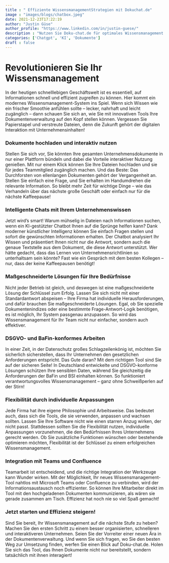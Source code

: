 ```yaml
---
title : " Effiziente WissensmanagementStrategien mit Dokuchat.de"
image : "images/blogs/chatbox.jpeg"
date: 2021-12-23T17:22:19
author: "Justin Güse"
author_profile: "https://www.linkedin.com/in/justin-guese/"
description : "Nutzen Sie Doku-chat.de für optimales Wissensmanagement! Stellen Sie Fragen zu Dokumenten, erhalten Sie präzise Antworten und Downloads – alles DSGVO-konform und sicher."
categories: ['Chatgpt', 'KI', 'Dokumente']
draft : false
---
```


# Revolutionieren Sie Ihr Wissensmanagement

In der heutigen schnelllebigen Geschäftswelt ist es essentiell, auf Informationen schnell und effizient zugreifen zu können. Hier kommt ein modernes Wissensmanagement-System ins Spiel. Wenn sich Wissen wie ein frischer Smoothie anfühlen sollte – lecker, nahrhaft und leicht zugänglich – dann schauen Sie sich an, wie Sie mit innovativen Tools Ihre Dokumentenverwaltung auf den Kopf stellen können. Vergessen Sie Papierstapel und verstreute Dateien, denn die Zukunft gehört der digitalen Interaktion mit Unternehmensinhalten!

### Dokumente hochladen und interaktiv nutzen

Stellen Sie sich vor, Sie könnten Ihre gesamten Unternehmensdokumente in nur einer Plattform bündeln und dabei die Vorteile interaktiver Nutzung genießen. Mit nur einem Klick können Sie Ihre Dateien hochladen und sie für jedes Teammitglied zugänglich machen. Und das Beste: Das Durchforsten von ellenlangen Dokumenten gehört der Vergangenheit an. Stellen Sie einfach eine Frage, und Sie erhalten im Handumdrehen die relevante Information. So bleibt mehr Zeit für wichtige Dinge – wie das Verhandeln über das nächste große Geschäft oder einfach nur für die nächste Kaffeepause!

### Intelligente Chats mit Ihrem Unternehmenswissen

Jetzt wird’s smart! Warum mühselig in Dateien nach Informationen suchen, wenn ein KI-gestützter Chatbot Ihnen auf die Sprünge helfen kann? Dank moderner künstlicher Intelligenz können Sie einfach Fragen stellen und sofort die gewünschten Informationen erhalten. Der Chatbot analysiert Ihr Wissen und präsentiert Ihnen nicht nur die Antwort, sondern auch die genaue Textstelle aus dem Dokument, die diese Antwort unterstützt. Wer hätte gedacht, dass das Lernen von Unternehmensrichtlinien so unterhaltsam sein könnte? Fast wie ein Gespräch mit dem besten Kollegen – nur, dass der keine Kaffeepausen benötigt!

### Maßgeschneiderte Lösungen für Ihre Bedürfnisse

Nicht jeder Betrieb ist gleich, und deswegen ist eine maßgeschneiderte Lösung der Schlüssel zum Erfolg. Lassen Sie sich nicht mit einer Standardantwort abspeisen – Ihre Firma hat individuelle Herausforderungen, und dafür brauchen Sie maßgeschneiderte Lösungen. Egal, ob Sie spezielle Dokumentenindizes oder eine bestimmte Frage-Antwort-Logik benötigen, es ist möglich, Ihr System passgenau anzupassen. So wird das Wissensmanagement für Ihr Team nicht nur einfacher, sondern auch effektiver.

### DSGVO- und BaFin-konformes Arbeiten

In einer Zeit, in der Datenschutz großes Schlagzeilenkönig ist, möchten Sie sicherlich sicherstellen, dass Ihr Unternehmen den gesetzlichen Anforderungen entspricht. Das Gute daran? Mit dem richtigen Tool sind Sie auf der sicheren Seite! In Deutschland entwickelte und DSGVO-konforme Lösungen schützen Ihre sensiblen Daten, während Sie gleichzeitig die Anforderungen der BaFin und BSI einhalten können. So funktioniert verantwortungsvolles Wissensmanagement – ganz ohne Schweißperlen auf der Stirn!

### Flexibilität durch individuelle Anpassungen 

Jede Firma hat ihre eigene Philosophie und Arbeitsweise. Das bedeutet auch, dass sich die Tools, die sie verwenden, anpassen und wachsen sollten. Lassen Sie Ihre Software nicht wie einen starren Anzug wirken, der nicht passt. Stattdessen sollten Sie die Flexibilität nutzen, individuelle Anpassungen vorzunehmen, die den Bedürfnissen Ihres Unternehmens gerecht werden. Ob Sie zusätzliche Funktionen wünschen oder bestehende optimieren möchten, Flexibilität ist der Schlüssel zu einem erfolgreichen Wissensmanagement.

### Integration mit Teams und Confluence

Teamarbeit ist entscheidend, und die richtige Integration der Werkzeuge kann Wunder wirken. Mit der Möglichkeit, Ihr neues Wissensmanagement-Tool nahtlos mit Microsoft Teams oder Confluence zu verbinden, wird der Informationsaustausch noch effizienter. So können Ihre Mitarbeiter direkt im Tool mit den hochgeladenen Dokumenten kommunizieren, als wären sie gerade zusammen am Tisch. Effizienz hat noch nie so viel Spaß gemacht!

### Jetzt starten und Effizienz steigern!

Sind Sie bereit, Ihr Wissensmanagement auf die nächste Stufe zu heben? Machen Sie den ersten Schritt zu einem besser organisierten, schnelleren und interaktiveren Unternehmen. Seien Sie der Vorreiter einer neuen Ära in der Dokumentenverwaltung. Und wenn Sie sich fragen, wo Sie den besten Weg zur Umsetzung finden, werfen Sie einen Blick auf Doku-chat.de. Holen Sie sich das Tool, das Ihnen Dokumente nicht nur bereitstellt, sondern tatsächlich mit ihnen interagiert!